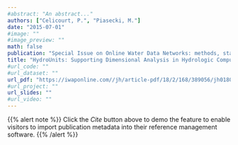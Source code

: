 ```yaml
---
#abstract: "An abstract..."
authors: ["Celicourt, P.", "Piasecki, M."]
date: "2015-07-01"
#image: ""
#image_preview: ""
math: false
publication: "Special Issue on Online Water Data Networks: methods, standards, tools, and technologies. Journal of Hydroinformatics."
title: "HydroUnits: Supporting Dimensional Analysis in Hydrologic Computing Systems using Sensor-based Standards"
#url_code: ""
#url_dataset: ""
url_pdf: "https://iwaponline.com//jh/article-pdf/18/2/168/389056/jh0180168.pdf"
#url_project: ""
url_slides: ""
#url_video: ""
---
```

{{% alert note %}}
Click the *Cite* button above to demo the feature to enable visitors to import publication metadata into their reference management software.
{{% /alert %}}